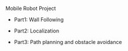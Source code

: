 Mobile Robot Project

- Part1: Wall Following

- Part2: Localization

- Part3: Path planning and obstacle avoidance
